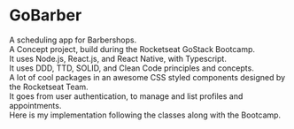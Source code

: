 # GoBarber

A scheduling app for Barbershops.  
A Concept project, build during the Rocketseat GoStack Bootcamp.  
It uses Node.js, React.js, and React Native, with Typescript.  
It uses DDD, TTD, SOLID, and Clean Code principles and concepts.  
A lot of cool packages in an awesome CSS styled components designed by the Rocketseat Team.  
It goes from user authentication, to manage and list profiles and appointments.  
Here is my implementation following the classes along with the Bootcamp. 

